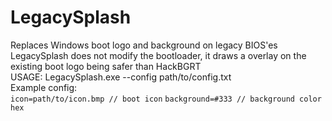 # LegacySplash
Replaces Windows boot logo and background on legacy BIOS'es <Br>
LegacySplash does not modify the bootloader, it draws a overlay on the existing boot logo being safer than HackBGRT <br>
USAGE: LegacySplash.exe --config path/to/config.txt <br>
Example config: <br>
```icon=path/to/icon.bmp // boot icon```
```background=#333 // background color hex```
